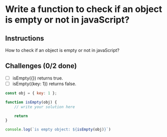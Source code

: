 # Write a function to check if an object is empty or not in javaScript?

## Instructions

How to check if an object is empty or not in javaScript?

## Challenges (0/2 done)

- [ ] isEmpty({}) returns true.
- [ ] isEmpty({key: 1}) returns false.

```js
const obj = { key: 1 };

function isEmpty(obj) {
    // write your solution here

    return
}

console.log(`is empty object: ${isEmpty(obj)}`)
```

